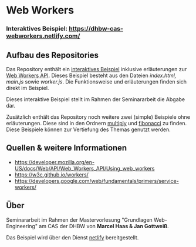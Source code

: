 # Web Workers

### **Interaktives Beispiel: https://dhbw-cas-webworkers.netlify.com/**

## Aufbau des Repositories

Das Repository enthält ein [interaktives Beispiel](https://dhbw-cas-webworkers.netlify.com/) inklusive erläuterungen zur [Web Workers API](https://developer.mozilla.org/en-US/docs/Web/API/Web_Workers_API). Dieses Beispiel besteht aus den Dateien *index.html, main.js* sowie *worker.js*. Die Funktionsweise und erläuterungen finden sich direkt im Beispiel. 

Dieses interaktive Beispiel stellt im Rahmen der Seminararbeit die Abgabe dar. 

Zusätzlich enthält das Repository noch weitere zwei (simple) Beispiele ohne erläuterungen. Diese sind in den Ordnern [multiply](https://dhbw-cas-webworkers.netlify.com/multiply/) und [fibonacci](https://dhbw-cas-webworkers.netlify.com/fibonacci/) zu finden. Diese Beispiele können zur Vertiefung des Themas genutzt werden. 

## Quellen & weitere Informationen

- https://developer.mozilla.org/en-US/docs/Web/API/Web_Workers_API/Using_web_workers
- https://w3c.github.io/workers/
- https://developers.google.com/web/fundamentals/primers/service-workers/

## Über

Seminararbeit im Rahmen der Mastervorlesung "Grundlagen Web-Engineering" am CAS der DHBW von **Marcel Haas & Jan Gottweiß**.

Das Beispiel wird über den Dienst [netlify](https://www.netlify.com/) bereitgestellt. 

